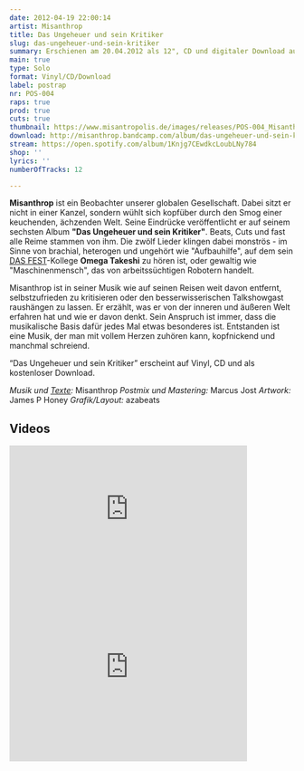 ```yaml
---
date: 2012-04-19 22:00:14
artist: Misanthrop
title: Das Ungeheuer und sein Kritiker
slug: das-ungeheuer-und-sein-kritiker
summary: Erschienen am 20.04.2012 als 12", CD und digitaler Download auf postrap.
main: true
type: Solo
format: Vinyl/CD/Download
label: postrap
nr: POS-004
raps: true
prod: true
cuts: true
thumbnail: https://www.misantropolis.de/images/releases/POS-004_Misanthrop-DUUSK_Cover.jpg
download: http://misanthrop.bandcamp.com/album/das-ungeheuer-und-sein-kritiker
stream: https://open.spotify.com/album/1Knjg7CEwdkcLoubLNy784
shop: ''
lyrics: ''
numberOfTracks: 12

---
```


**Misanthrop** ist ein Beobachter unserer globalen Gesellschaft. Dabei sitzt er nicht in einer Kanzel, sondern wühlt sich kopfüber durch den Smog einer keuchenden, ächzenden Welt. Seine Eindrücke veröffentlicht er auf seinem sechsten Album **"Das Ungeheuer und sein Kritiker"**. Beats, Cuts und fast alle Reime stammen von ihm. Die zwölf Lieder klingen dabei monströs - im Sinne von brachial, heterogen und ungehört wie "Aufbauhilfe", auf dem sein [DAS FEST](http://www.postrap.de/kuenstler/das-fest/)-Kollege **Omega Takeshi** zu hören ist, oder gewaltig wie "Maschinenmensch", das von arbeitssüchtigen Robotern handelt.

Misanthrop ist in seiner Musik wie auf seinen Reisen weit davon entfernt, selbstzufrieden zu kritisieren oder den besserwisserischen Talkshowgast raushängen zu lassen. Er erzählt, was er von der inneren und äußeren Welt erfahren hat und wie er davon denkt. Sein Anspruch ist immer, dass die musikalische Basis dafür jedes Mal etwas besonderes ist. Entstanden ist eine Musik, der man mit vollem Herzen zuhören kann, kopfnickend und manchmal schreiend.

“Das Ungeheuer und sein Kritiker” erscheint auf Vinyl, CD und als kostenloser Download.

*Musik und [Texte](http://rapgenius.com/albums/Misanthrop/Das-ungeheuer-und-sein-kritiker):* Misanthrop
*Postmix und Mastering:* Marcus Jost
*Artwork:* James P Honey
*Grafik/Layout:* azabeats 

Videos
------


<iframe width="420" height="243" src="http://www.youtube.com/embed/\_-9rCGgLvYE" frameborder="0" allowfullscreen></iframe>

<iframe width="420" height="315" src="http://www.youtube.com/embed/ZfwS8zG-RR8" frameborder="0" allowfullscreen></iframe>
